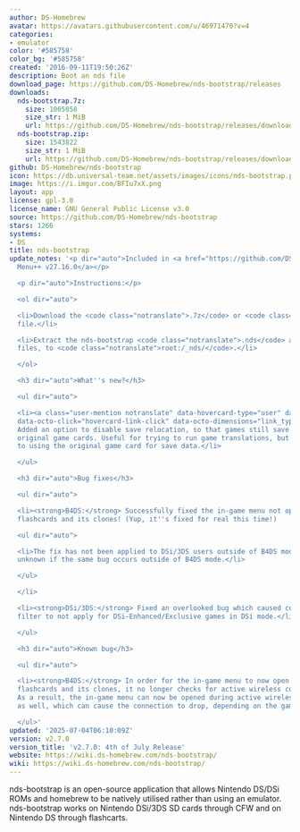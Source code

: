 ```yaml
---
author: DS-Homebrew
avatar: https://avatars.githubusercontent.com/u/46971470?v=4
categories:
- emulator
color: '#585758'
color_bg: '#585758'
created: '2016-09-11T19:50:26Z'
description: Boot an nds file
download_page: https://github.com/DS-Homebrew/nds-bootstrap/releases
downloads:
  nds-bootstrap.7z:
    size: 1065058
    size_str: 1 MiB
    url: https://github.com/DS-Homebrew/nds-bootstrap/releases/download/v2.7.0/nds-bootstrap.7z
  nds-bootstrap.zip:
    size: 1543822
    size_str: 1 MiB
    url: https://github.com/DS-Homebrew/nds-bootstrap/releases/download/v2.7.0/nds-bootstrap.zip
github: DS-Homebrew/nds-bootstrap
icon: https://db.universal-team.net/assets/images/icons/nds-bootstrap.png
image: https://i.imgur.com/BFIu7xX.png
layout: app
license: gpl-3.0
license_name: GNU General Public License v3.0
source: https://github.com/DS-Homebrew/nds-bootstrap
stars: 1266
systems:
- DS
title: nds-bootstrap
update_notes: '<p dir="auto">Included in <a href="https://github.com/DS-Homebrew/TWiLightMenu/releases/tag/v27.16.0"><strong>TW</strong>i<strong>L</strong>ight
  Menu++ v27.16.0</a></p>

  <p dir="auto">Instructions:</p>

  <ol dir="auto">

  <li>Download the <code class="notranslate">.7z</code> or <code class="notranslate">.zip</code>
  file.</li>

  <li>Extract the nds-bootstrap <code class="notranslate">.nds</code> and <code class="notranslate">.ver</code>
  files, to <code class="notranslate">root:/_nds/</code>.</li>

  </ol>

  <h3 dir="auto">What''s new?</h3>

  <ul dir="auto">

  <li><a class="user-mention notranslate" data-hovercard-type="user" data-hovercard-url="/users/Wokann/hovercard"
  data-octo-click="hovercard-link-click" data-octo-dimensions="link_type:self" href="https://github.com/Wokann">@Wokann</a>:
  Added an option to disable save relocation, so that games still save within their
  original game cards. Useful for trying to run game translations, but still want
  to using the original game card for save data.</li>

  </ul>

  <h3 dir="auto">Bug fixes</h3>

  <ul dir="auto">

  <li><strong>B4DS:</strong> Successfully fixed the in-game menu not opening on Ace3DS+
  flashcards and its clones! (Yup, it''s fixed for real this time!)

  <ul dir="auto">

  <li>The fix has not been applied to DSi/3DS users outside of B4DS mode, as it is
  unknown if the same bug occurs outside of B4DS mode.</li>

  </ul>

  </li>

  <li><strong>DSi/3DS:</strong> Fixed an overlooked bug which caused color LUT/screen
  filter to not apply for DSi-Enhanced/Exclusive games in DSi mode.</li>

  </ul>

  <h3 dir="auto">Known bug</h3>

  <ul dir="auto">

  <li><strong>B4DS:</strong> In order for the in-game menu to now open on Ace3DS+
  flashcards and its clones, it no longer checks for active wireless communications.
  As a result, the in-game menu can now be opened during active wireless communications
  as well, which can cause the connection to drop, depending on the game.</li>

  </ul>'
updated: '2025-07-04T06:10:09Z'
version: v2.7.0
version_title: 'v2.7.0: 4th of July Release'
website: https://wiki.ds-homebrew.com/nds-bootstrap/
wiki: https://wiki.ds-homebrew.com/nds-bootstrap/
---
```

nds-bootstrap is an open-source application that allows Nintendo DS/DSi ROMs and homebrew to be natively utilised rather than using an emulator. nds-bootstrap works on Nintendo DSi/3DS SD cards through CFW and on Nintendo DS through flashcarts.